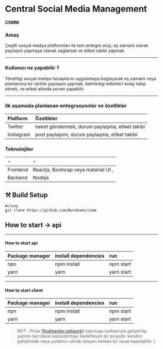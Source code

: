 # Central Social Media Management

**CSMM**

### Amaç

Çeşitli sosyal medya platformları ile tam entegre olup, eş zamanlı olarak paylaşım yapmaya olanak saglamak ve etiket takibi yapmak.

---

### Kullanıcı ne yapabilir ?

Yönettigi sosyal medya hesaplarını uygulamaya baglayarak eş zamanlı veya planlanmış bir tarihte paylaşım yapmak.
belirledigi etiketleri kolay takip etmek, ve etiket altında yorum yapabilir.

---

### ilk aşamada planlanan entegrasyonlar ve özellikler

| Platform  | Özellikler                                     |
| :-------- | :--------------------------------------------- |
| Twitter   | tweet göndermek, durum paylaşma, etiket takibi |
| Instagram | post paylaşımı, durum paylaşma, etiket takibi  |

### Teknolojiler

| -        | -                                    |
| :------- | :----------------------------------- |
| Frontend | Reactjs, Bootsrap veya material UI , |
| Backend  | Nodejs                               |

##

## ⚒️ Build Setup

```
#clone
git clone https://github.com/Buraksmn/csmm
```

## How to start -> api

---

#### How to start api

| Package manager | install dependencies | run        |
| :-------------- | -------------------- | :--------- |
| npn             | npm install          | npm start  |
| yarn            | yarn                 | yarn start |

---

#### How to start client

| Package manager | install dependencies | run        |
| :-------------- | -------------------- | :--------- |
| npn             | npm install          | npm start  |
| yarn            | yarn                 | yarn start |

> NOT : Proje [[findmentor.network]][1] toplulugu katkılarıyla geliştirilip. yazılım tecrübesi kazandırmayı hedefleyen bir projedir. kendini geliştirmek veya yardımcı olmak isteyen herkes bir issue kapatabilir :)

[1]: https://findmentor.network/ "findmentor.network"
